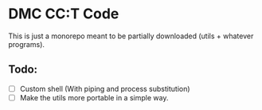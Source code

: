# DMC CC:T Code

This is just a monorepo meant to be partially downloaded (utils + whatever programs).

## Todo:

* [ ] Custom shell (With piping and process substitution)
* [ ] Make the utils more portable in a simple way.